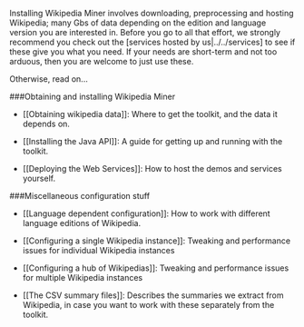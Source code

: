 Installing Wikipedia Miner involves downloading, preprocessing and hosting Wikipedia; many Gbs of data depending on the edition and language version you are interested in. Before you go to all that effort, we strongly recommend you check out the [services hosted by us|../../services] to see if these give you what you need. If your needs are short-term and not too arduous, then you are welcome to just use these. 

Otherwise, read on...

###Obtaining and installing Wikipedia Miner

* [[Obtaining wikipedia data]]: Where to get the toolkit, and the data it depends on.

* [[Installing the Java API]]: A guide for getting up and running with the toolkit.

* [[Deploying the Web Services]]: How to host the demos and services yourself.


###Miscellaneous configuration stuff

* [[Language dependent configuration]]: How to work with different language editions of Wikipedia.

* [[Configuring a single Wikipedia instance]]: Tweaking and performance issues for individual Wikipedia instances

* [[Configuring a hub of Wikipedias]]: Tweaking and performance issues for multiple Wikipedia instances

* [[The CSV summary files]]: Describes the summaries we extract from Wikipedia, in case you want to work with these separately from the toolkit. 
